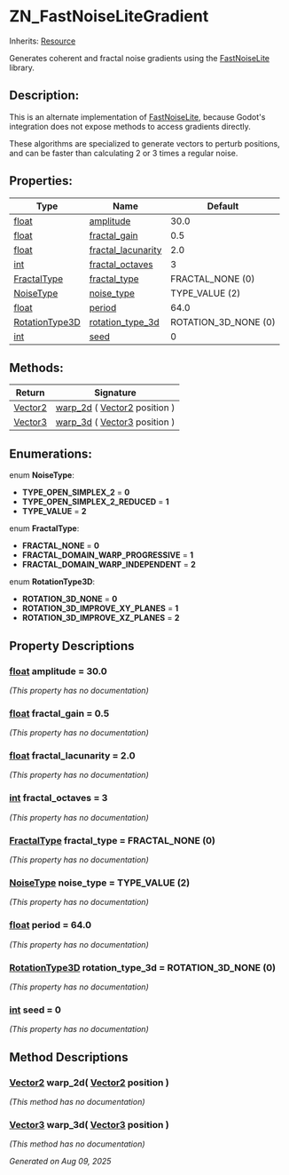 # ZN_FastNoiseLiteGradient

Inherits: [Resource](https://docs.godotengine.org/en/stable/classes/class_resource.html)

Generates coherent and fractal noise gradients using the [FastNoiseLite](https://github.com/Auburn/FastNoiseLite) library.

## Description: 

This is an alternate implementation of [FastNoiseLite](https://docs.godotengine.org/en/stable/classes/class_fastnoiselite.html), because Godot's integration does not expose methods to access gradients directly.

These algorithms are specialized to generate vectors to perturb positions, and can be faster than calculating 2 or 3 times a regular noise.

## Properties: 


Type                                                                      | Name                                         | Default              
------------------------------------------------------------------------- | -------------------------------------------- | ---------------------
[float](https://docs.godotengine.org/en/stable/classes/class_float.html)  | [amplitude](#i_amplitude)                    | 30.0                 
[float](https://docs.godotengine.org/en/stable/classes/class_float.html)  | [fractal_gain](#i_fractal_gain)              | 0.5                  
[float](https://docs.godotengine.org/en/stable/classes/class_float.html)  | [fractal_lacunarity](#i_fractal_lacunarity)  | 2.0                  
[int](https://docs.godotengine.org/en/stable/classes/class_int.html)      | [fractal_octaves](#i_fractal_octaves)        | 3                    
[FractalType](ZN_FastNoiseLiteGradient.md#enumerations)                   | [fractal_type](#i_fractal_type)              | FRACTAL_NONE (0)     
[NoiseType](ZN_FastNoiseLiteGradient.md#enumerations)                     | [noise_type](#i_noise_type)                  | TYPE_VALUE (2)       
[float](https://docs.godotengine.org/en/stable/classes/class_float.html)  | [period](#i_period)                          | 64.0                 
[RotationType3D](ZN_FastNoiseLiteGradient.md#enumerations)                | [rotation_type_3d](#i_rotation_type_3d)      | ROTATION_3D_NONE (0) 
[int](https://docs.godotengine.org/en/stable/classes/class_int.html)      | [seed](#i_seed)                              | 0                    
<p></p>

## Methods: 


Return                                                                        | Signature                                                                                                        
----------------------------------------------------------------------------- | -----------------------------------------------------------------------------------------------------------------
[Vector2](https://docs.godotengine.org/en/stable/classes/class_vector2.html)  | [warp_2d](#i_warp_2d) ( [Vector2](https://docs.godotengine.org/en/stable/classes/class_vector2.html) position )  
[Vector3](https://docs.godotengine.org/en/stable/classes/class_vector3.html)  | [warp_3d](#i_warp_3d) ( [Vector3](https://docs.godotengine.org/en/stable/classes/class_vector3.html) position )  
<p></p>

## Enumerations: 

enum **NoiseType**: 

- <span id="i_TYPE_OPEN_SIMPLEX_2"></span>**TYPE_OPEN_SIMPLEX_2** = **0**
- <span id="i_TYPE_OPEN_SIMPLEX_2_REDUCED"></span>**TYPE_OPEN_SIMPLEX_2_REDUCED** = **1**
- <span id="i_TYPE_VALUE"></span>**TYPE_VALUE** = **2**

enum **FractalType**: 

- <span id="i_FRACTAL_NONE"></span>**FRACTAL_NONE** = **0**
- <span id="i_FRACTAL_DOMAIN_WARP_PROGRESSIVE"></span>**FRACTAL_DOMAIN_WARP_PROGRESSIVE** = **1**
- <span id="i_FRACTAL_DOMAIN_WARP_INDEPENDENT"></span>**FRACTAL_DOMAIN_WARP_INDEPENDENT** = **2**

enum **RotationType3D**: 

- <span id="i_ROTATION_3D_NONE"></span>**ROTATION_3D_NONE** = **0**
- <span id="i_ROTATION_3D_IMPROVE_XY_PLANES"></span>**ROTATION_3D_IMPROVE_XY_PLANES** = **1**
- <span id="i_ROTATION_3D_IMPROVE_XZ_PLANES"></span>**ROTATION_3D_IMPROVE_XZ_PLANES** = **2**


## Property Descriptions

### [float](https://docs.godotengine.org/en/stable/classes/class_float.html)<span id="i_amplitude"></span> **amplitude** = 30.0

*(This property has no documentation)*

### [float](https://docs.godotengine.org/en/stable/classes/class_float.html)<span id="i_fractal_gain"></span> **fractal_gain** = 0.5

*(This property has no documentation)*

### [float](https://docs.godotengine.org/en/stable/classes/class_float.html)<span id="i_fractal_lacunarity"></span> **fractal_lacunarity** = 2.0

*(This property has no documentation)*

### [int](https://docs.godotengine.org/en/stable/classes/class_int.html)<span id="i_fractal_octaves"></span> **fractal_octaves** = 3

*(This property has no documentation)*

### [FractalType](ZN_FastNoiseLiteGradient.md#enumerations)<span id="i_fractal_type"></span> **fractal_type** = FRACTAL_NONE (0)

*(This property has no documentation)*

### [NoiseType](ZN_FastNoiseLiteGradient.md#enumerations)<span id="i_noise_type"></span> **noise_type** = TYPE_VALUE (2)

*(This property has no documentation)*

### [float](https://docs.godotengine.org/en/stable/classes/class_float.html)<span id="i_period"></span> **period** = 64.0

*(This property has no documentation)*

### [RotationType3D](ZN_FastNoiseLiteGradient.md#enumerations)<span id="i_rotation_type_3d"></span> **rotation_type_3d** = ROTATION_3D_NONE (0)

*(This property has no documentation)*

### [int](https://docs.godotengine.org/en/stable/classes/class_int.html)<span id="i_seed"></span> **seed** = 0

*(This property has no documentation)*

## Method Descriptions

### [Vector2](https://docs.godotengine.org/en/stable/classes/class_vector2.html)<span id="i_warp_2d"></span> **warp_2d**( [Vector2](https://docs.godotengine.org/en/stable/classes/class_vector2.html) position ) 

*(This method has no documentation)*

### [Vector3](https://docs.godotengine.org/en/stable/classes/class_vector3.html)<span id="i_warp_3d"></span> **warp_3d**( [Vector3](https://docs.godotengine.org/en/stable/classes/class_vector3.html) position ) 

*(This method has no documentation)*

_Generated on Aug 09, 2025_
